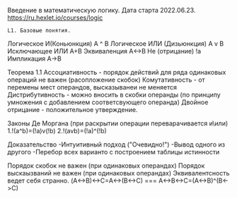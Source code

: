 Введение в математическую логику. Дата старта 2022.06.23. https://ru.hexlet.io/courses/logic

`L1. Базовые понятия.`

Логическое И(Коньюнкция) A ^ B
Логическое ИЛИ (Дизьюнкция) A v B
Исключающее ИЛИ A+B 
Эквиваленция A<->B 
Не (отрицание)  !a
Импликация A->B

Теорема 1.1
Ассоциативность - порядок действий для ряда одинаковых  операций не важен (расопложение скобок)
Комутативность - от перемены мест операндов, высказыванеи не меняется
Дистрибутивность - можно вносить в скобки операнды (по принципу умножения с добавлением соответсвующего операнда)
Двойное отрицание - положительное утверждение.

Законы Де Моргана (при раскрытии операции переварачивается и\или)
1.!(a^b)=(!a)v(!b)
2.!(avb)=(!a)^(!b)

Доказательство
-Интуитивный подход ("Очевидно!")
-Вывод одного из другого
-Перебор всех варианто с построением таблицы истинности


Порядок скобок не важен (при одинаковых операндах)
Порядок выскаызваний не важен (при одинаковых операндах)
Эквивалентсность ведет себя странно.  (A<->B)<->С=A<->(B<->C) === A<->B<->C=(A<->B)^(B<->C)